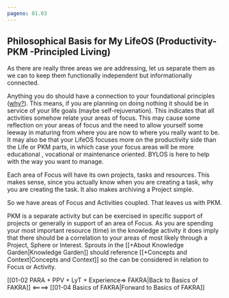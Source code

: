 ```yaml
---
pageno: 01.03
---
```


## Philosophical Basis for My LifeOS (Productivity-PKM -Principled Living)

As there are really three areas we are addressing, let us separate them as we can to keep them functionally independent but informationally connected.

Anything you do should have a connection to your foundational principles ([why?](https://seths.blog/2022/08/time-and-focus-and-energy/)). This  means, if you are planning on doing nothing it should be in service of your life goals (maybe self-rejuvenation). This indicates that all activities somehow relate  your areas of focus.  This may cause some reflection on your areas of focus and the need to allow yourself some leeway in maturing from where you are now to where you really want to be. It may also be that your LifeOS focuses more on the productivity side than the Life or PKM  parts, in which case your focus areas will be more  educational , vocational or maintenance oriented. BYLOS is here to help with the way you want to manage. 

Each area of Focus will have its own projects, tasks and resources.  This makes sense, since you actually know when you are creating a task, why you are creating the task. It also makes archiving a Project simple.

So we have areas of Focus and Activities coupled. That leaves us with PKM. 

PKM is a separate activity but can be exercised in specific support of projects or generally in support of an area of Focus. As you are spending your most important resource (time) in the knowledge activity it does imply that there should be a correlation to your areas of most likely through a Project, Sphere or Interest.  Sprouts in the [[+About Knowledge Garden|Knowledge Garden]] should reference [[+Concepts and Context|Concepts and Context]] so the can be considered in relation to Focus or Activity.

[[01-02 PARA + PPV + LyT + Experience=> FAKRA|Back to Basics of FAKRA]]    <====>   [[01-04 Basics of FAKRA|Forward to Basics of FAKRA]]



